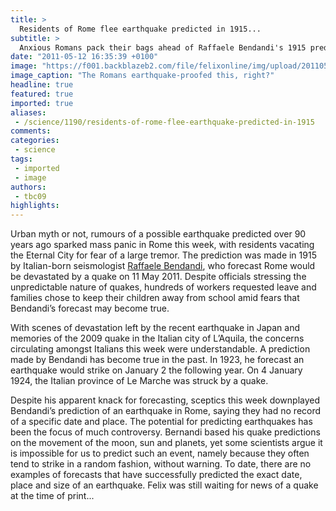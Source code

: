 ```yaml
---
title: >
  Residents of Rome flee earthquake predicted in 1915...
subtitle: >
  Anxious Romans pack their bags ahead of Raffaele Bendandi's 1915 prediction for an earthquake on 11th May
date: "2011-05-12 16:35:39 +0100"
image: "https://f001.backblazeb2.com/file/felixonline/img/upload/201105121734-felix-colloseum-in-rome.jpg"
image_caption: "The Romans earthquake-proofed this, right?"
headline: true
featured: true
imported: true
aliases:
 - /science/1190/residents-of-rome-flee-earthquake-predicted-in-1915
comments:
categories:
 - science
tags:
 - imported
 - image
authors:
 - tbc09
highlights:
---
```


Urban myth or not, rumours of a possible earthquake predicted over 90 years ago sparked mass panic in Rome this week, with residents vacating the Eternal City for fear of a large tremor. The prediction was made in 1915 by Italian-born seismologist [Raffaele Bendandi](http://en.wikipedia.org/wiki/Raffaele_Bendandi), who forecast Rome would be devastated by a quake on 11 May 2011. Despite officials stressing the unpredictable nature of quakes, hundreds of workers requested leave and families chose to keep their children away from school amid fears that Bendandi’s forecast may become true.

With scenes of devastation left by the recent earthquake in Japan and memories of the 2009 quake in the Italian city of L’Aquila, the concerns circulating amongst Italians this week were understandable. A prediction made by Bendandi has become true in the past. In 1923, he forecast an earthquake would strike on January 2 the following year. On 4 January 1924, the Italian province of Le Marche was struck by a quake.

Despite his apparent knack for forecasting, sceptics this week downplayed Bendandi’s prediction of an earthquake in Rome, saying they had no record of a specific date and place. The potential for predicting earthquakes has been the focus of much controversy. Bernandi based his quake predictions on the movement of the moon, sun and planets, yet some scientists argue it is impossible for us to predict such an event, namely because they often tend to strike in a random fashion, without warning. To date, there are no examples of forecasts that have successfully predicted the exact date, place and size of an earthquake. Felix was still waiting for news of a quake at the time of print...
